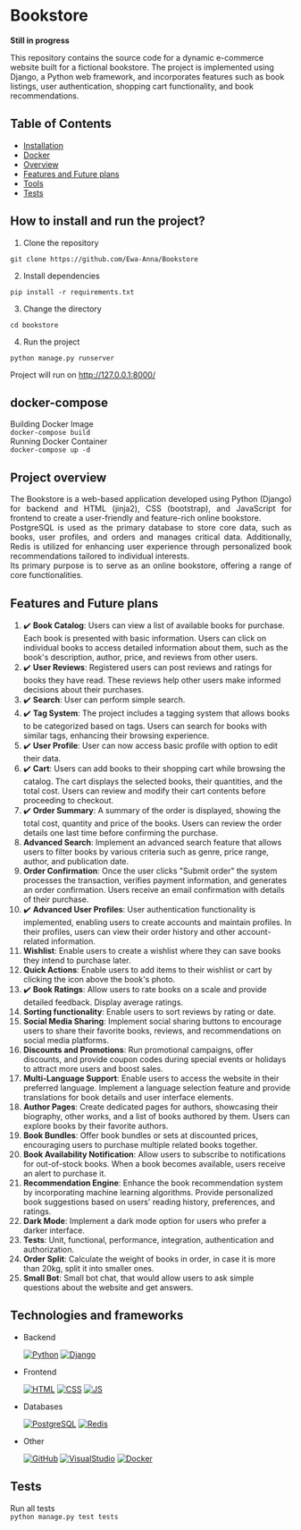 # Bookstore
**Still in progress**

This repository contains the source code for a dynamic e-commerce website built for a fictional bookstore. The project is implemented using Django, a Python web framework, and incorporates features such as book listings, user authentication, shopping cart functionality, and book recommendations.

## Table of Contents
- [Installation](#how-to-install-and-run-the-project)
- [Docker](#docker-compose)
- [Overview](#project-overview)
- [Features and Future plans](#features-and-future-plans)
- [Tools](#technologies-and-frameworks)
- [Tests](#tests)

## How to install and run the project?
1. Clone the repository

` git clone https://github.com/Ewa-Anna/Bookstore `

2. Install dependencies

` pip install -r requirements.txt `

3. Change the directory

` cd bookstore `

4. Run the project

` python manage.py runserver `

Project will run on http://127.0.0.1:8000/

## docker-compose
Building Docker Image
<br>
` docker-compose build `
<br>
Running Docker Container
<br>
` docker-compose up -d `

## Project overview
<div style="text-align: justify;">
The Bookstore is a web-based application developed using Python (Django) for backend and HTML (jinja2), CSS (bootstrap), and JavaScript for frontend to create a user-friendly and feature-rich online bookstore. 
<br>
PostgreSQL is used as the primary database to store core data, such as books, user profiles, and orders and manages critical data. Additionally, Redis is utilized for enhancing user experience through personalized book recommendations tailored to individual interests.
<br>
Its primary purpose is to serve as an online bookstore, offering a range of core functionalities.
</div>

## Features and Future plans
1. :heavy_check_mark: **Book Catalog**: Users can view a list of available books for purchase. Each book is presented with basic information. Users can click on individual books to access detailed information about them, such as the book's description, author, price, and reviews from other users. 
2. :heavy_check_mark: **User Reviews**: Registered users can post reviews and ratings for books they have read. These reviews help other users make informed decisions about their purchases. 
3. :heavy_check_mark: **Search**: User can perform simple search. 
4. :heavy_check_mark: **Tag System**: The project includes a tagging system that allows books to be categorized based on tags. Users can search for books with similar tags, enhancing their browsing experience. 
5. :heavy_check_mark: **User Profile**: User can now access basic profile with option to edit their data. 
6. :heavy_check_mark: **Cart**: Users can add books to their shopping cart while browsing the catalog. The cart displays the selected books, their quantities, and the total cost. Users can review and modify their cart contents before proceeding to checkout. 
7. :heavy_check_mark: **Order Summary**: A summary of the order is displayed, showing the total cost, quantity and price of the books. Users can review the order details one last time before confirming the purchase. 
8. **Advanced Search**: Implement an advanced search feature that allows users to filter books by various criteria such as genre, price range, author, and publication date.
9. **Order Confirmation**: Once the user clicks "Submit order" the system processes the transaction, verifies payment information, and generates an order confirmation. Users receive an email confirmation with details of their purchase.
10.	:heavy_check_mark: **Advanced User Profiles**: User authentication functionality is implemented, enabling users to create accounts and maintain profiles. In their profiles, users can view their order history and other account-related information.
11.	**Wishlist**: Enable users to create a wishlist where they can save books they intend to purchase later.
11. **Quick Actions**: Enable users to add items to their wishlist or cart by clicking the icon above the book's photo.
12.	:heavy_check_mark: **Book Ratings**: Allow users to rate books on a scale and provide detailed feedback. Display average ratings.
12. **Sorting functionality**: Enable users to sort reviews by rating or date.
13.	**Social Media Sharing**: Implement social sharing buttons to encourage users to share their favorite books, reviews, and recommendations on social media platforms.
14.	**Discounts and Promotions**: Run promotional campaigns, offer discounts, and provide coupon codes during special events or holidays to attract more users and boost sales.
15.	**Multi-Language Support**: Enable users to access the website in their preferred language. Implement a language selection feature and provide translations for book details and user interface elements.
16.	**Author Pages**: Create dedicated pages for authors, showcasing their biography, other works, and a list of books authored by them. Users can explore books by their favorite authors.
17.	**Book Bundles**: Offer book bundles or sets at discounted prices, encouraging users to purchase multiple related books together.
18.	**Book Availability Notification**: Allow users to subscribe to notifications for out-of-stock books. When a book becomes available, users receive an alert to purchase it.
19.	**Recommendation Engine**: Enhance the book recommendation system by incorporating machine learning algorithms. Provide personalized book suggestions based on users' reading history, preferences, and ratings.
20. **Dark Mode**: Implement a dark mode option for users who prefer a darker interface.
21. **Tests**: Unit, functional, performance, integration, authentication and authorization.
22. **Order Split**: Calculate the weight of books in order, in case it is more than 20kg, split it into smaller ones.
23. **Small Bot**: Small bot chat, that would allow users to ask simple questions about the website and get answers.


## Technologies and frameworks
- Backend
    
    [![Python](https://skillicons.dev/icons?i=python)](https://skillicons.dev) 
    [![Django](https://skillicons.dev/icons?i=django)](https://skillicons.dev)

- Frontend
    
    [![HTML](https://skillicons.dev/icons?i=html)](https://skillicons.dev)
    [![CSS](https://skillicons.dev/icons?i=css)](https://skillicons.dev) 
    [![JS](https://skillicons.dev/icons?i=javascript)](https://skillicons.dev)

- Databases

    [![PostgreSQL](https://skillicons.dev/icons?i=postgres)](https://skillicons.dev)
    [![Redis](https://skillicons.dev/icons?i=redis)](https://skillicons.dev)

- Other

    [![GitHub](https://skillicons.dev/icons?i=github)](https://skillicons.dev)
    [![VisualStudio](https://skillicons.dev/icons?i=vscode)](https://skillicons.dev)
    [![Docker](https://skillicons.dev/icons?i=docker)](https://skillicons.dev)

## Tests
Run all tests
<br>
``python manage.py test tests``
